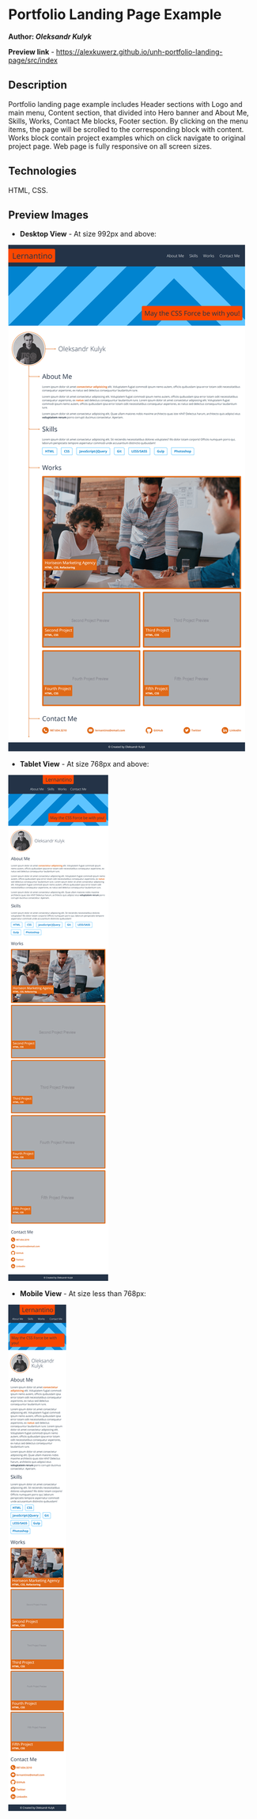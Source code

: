 # Portfolio Landing Page Example

**Author: _Oleksandr Kulyk_**

**Preview link** - https://alexkuwerz.github.io/unh-portfolio-landing-page/src/index

## Description

Portfolio landing page example includes Header sections with Logo and main menu, Content section, that divided into Hero banner and About Me, Skills, Works, Contact Me blocks, Footer section. By clicking on the menu items, the page will be scrolled to the corresponding block with content. Works block contain project examples which on click navigate to original project page. Web page is fully responsive on all screen sizes.

## Technologies

HTML, CSS.

## Preview Images

* **Desktop View** - At size 992px and above:

<img src="./res/desktop-preview.png" alt="Desktop view" style="max-width: 1440px;"/>

* **Tablet View** - At size 768px and above:

<img src="./res/tablet-preview.png" alt="Tablet view" style="max-width: 768px;"/>

* **Mobile View** - At size less than 768px:

<img src="./res/mobile-preview.png" alt="Mobile view" style="max-width: 375px;"/>
